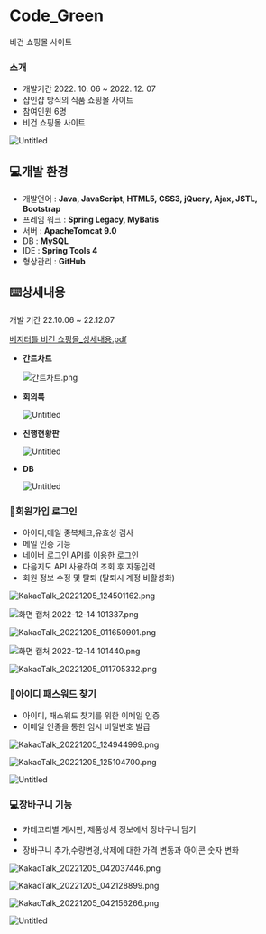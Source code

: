 # Code_Green
비건 쇼핑몰 사이트
### 소개

- 개발기간 2022. 10. 06 ~ 2022. 12. 07
- 샵인샵 방식의 식품 쇼핑몰 사이트
- 참여인원 6명
- 비건 쇼핑몰 사이트

![Untitled](https://s3-us-west-2.amazonaws.com/secure.notion-static.com/aad6263c-c55b-49e1-9a21-c1d275a57d34/Untitled.png)

## 💻개발 환경

- 개발언어 : **Java, JavaScript, HTML5, CSS3, jQuery, Ajax, JSTL, Bootstrap**
- 프레임 워크 : **Spring Legacy, MyBatis**
- 서버 : **ApacheTomcat 9.0**
- DB : **MySQL**
- IDE : **Spring Tools 4**
- 형상관리 : **GitHub**

## ⌨️상세내용

개발 기간 
    22.10.06 ~ 22.12.07

[베지터틀 비건 쇼핑몰_상세내용.pdf](https://s3-us-west-2.amazonaws.com/secure.notion-static.com/df8412b4-ae79-482c-835c-42ad813f968d/%EB%B2%A0%EC%A7%80%ED%84%B0%ED%8B%80_%EB%B9%84%EA%B1%B4_%EC%87%BC%ED%95%91%EB%AA%B0_%EC%83%81%EC%84%B8%EB%82%B4%EC%9A%A9.pdf)

- **간트차트**
    
    ![간트차트.png](https://s3-us-west-2.amazonaws.com/secure.notion-static.com/215c4727-f84a-46af-aa24-3bff952d87dc/%EA%B0%84%ED%8A%B8%EC%B0%A8%ED%8A%B8.png)
    
- **회의록**
    
    ![Untitled](https://s3-us-west-2.amazonaws.com/secure.notion-static.com/45ede060-0521-49fd-9ee9-5e69cf8b1f1a/Untitled.png)
    
- **진행현황판**
    
    ![Untitled](https://s3-us-west-2.amazonaws.com/secure.notion-static.com/c06ca4f8-7264-44ad-82a7-543daf47d932/Untitled.png)
    
- **DB**
    
    ![Untitled](https://s3-us-west-2.amazonaws.com/secure.notion-static.com/dec51c77-42ff-438e-8c16-ea814dbe47a6/Untitled.png)
    

### 💾**회원가입 로그인**

- 아이디,메일 중복체크,유효성 검사
- 메일 인증 기능
- 네이버 로그인 API를 이용한 로그인
- 다음지도 API 사용하여 조회 후 자동입력
- 회원 정보 수정 및 탈퇴 (탈퇴시 계정 비활성화)

![KakaoTalk_20221205_124501162.png](https://s3-us-west-2.amazonaws.com/secure.notion-static.com/ec8bf5bd-0dd5-41e0-a367-9553e22f4e64/KakaoTalk_20221205_124501162.png)

![화면 캡처 2022-12-14 101337.png](https://s3-us-west-2.amazonaws.com/secure.notion-static.com/36485511-145f-445c-b261-ef9c14cefa1e/%ED%99%94%EB%A9%B4_%EC%BA%A1%EC%B2%98_2022-12-14_101337.png)

![KakaoTalk_20221205_011650901.png](https://s3-us-west-2.amazonaws.com/secure.notion-static.com/6ec06b3a-5176-400d-9eb0-8e4572cce935/KakaoTalk_20221205_011650901.png)

![화면 캡처 2022-12-14 101440.png](https://s3-us-west-2.amazonaws.com/secure.notion-static.com/304225d3-db4b-4ce1-a39d-70f076da827b/%ED%99%94%EB%A9%B4_%EC%BA%A1%EC%B2%98_2022-12-14_101440.png)

![KakaoTalk_20221205_011705332.png](https://s3-us-west-2.amazonaws.com/secure.notion-static.com/e16545c1-1fde-468e-bc0e-db0cbbc71756/KakaoTalk_20221205_011705332.png)

### 📝**아이디 패스워드 찾기**

- 아이디, 패스워드 찾기를 위한 이메일 인증
- 이메일 인증을 통한 임시 비밀번호 발급

![KakaoTalk_20221205_124944999.png](https://s3-us-west-2.amazonaws.com/secure.notion-static.com/f88f2a26-b724-4fa8-af46-1f4da5be6024/KakaoTalk_20221205_124944999.png)

![KakaoTalk_20221205_125104700.png](https://s3-us-west-2.amazonaws.com/secure.notion-static.com/c2c5c72c-fab1-45d2-ac8c-20294066a54d/KakaoTalk_20221205_125104700.png)

![Untitled](https://s3-us-west-2.amazonaws.com/secure.notion-static.com/c1ca697a-fe4f-440d-bb4f-262d6cec7404/Untitled.png)

### 💻장바구니 기능

- 카테고리별 게시판, 제품상세 정보에서 장바구니 담기
- 
- 장바구니 추가,수량변경,삭제에 대한 가격 변동과 아이콘 숫자 변화

![KakaoTalk_20221205_042037446.png](https://s3-us-west-2.amazonaws.com/secure.notion-static.com/0c7daf62-4b3d-4b42-b260-c710ccc8d8d6/KakaoTalk_20221205_042037446.png)

![KakaoTalk_20221205_042128899.png](https://s3-us-west-2.amazonaws.com/secure.notion-static.com/439f96b5-3a9c-4f34-848d-0885352e4465/KakaoTalk_20221205_042128899.png)

![KakaoTalk_20221205_042156266.png](https://s3-us-west-2.amazonaws.com/secure.notion-static.com/d5195275-4a5f-49fe-b1af-36aeb179508b/KakaoTalk_20221205_042156266.png)

![Untitled](https://s3-us-west-2.amazonaws.com/secure.notion-static.com/2e6b0f45-3048-4ab7-964c-06c98de81b47/Untitled.png)
